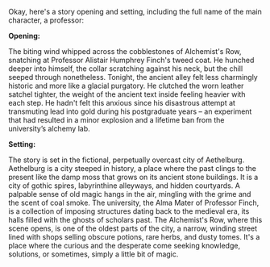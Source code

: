 Okay, here's a story opening and setting, including the full name of the main character, a professor:

**Opening:**

The biting wind whipped across the cobblestones of Alchemist's Row, snatching at Professor Alistair Humphrey Finch's tweed coat. He hunched deeper into himself, the collar scratching against his neck, but the chill seeped through nonetheless. Tonight, the ancient alley felt less charmingly historic and more like a glacial purgatory. He clutched the worn leather satchel tighter, the weight of the ancient text inside feeling heavier with each step. He hadn't felt this anxious since his disastrous attempt at transmuting lead into gold during his postgraduate years – an experiment that had resulted in a minor explosion and a lifetime ban from the university’s alchemy lab.

**Setting:**

The story is set in the fictional, perpetually overcast city of Aethelburg. Aethelburg is a city steeped in history, a place where the past clings to the present like the damp moss that grows on its ancient stone buildings. It is a city of gothic spires, labyrinthine alleyways, and hidden courtyards. A palpable sense of old magic hangs in the air, mingling with the grime and the scent of coal smoke. The university, the Alma Mater of Professor Finch, is a collection of imposing structures dating back to the medieval era, its halls filled with the ghosts of scholars past. The Alchemist's Row, where this scene opens, is one of the oldest parts of the city, a narrow, winding street lined with shops selling obscure potions, rare herbs, and dusty tomes. It's a place where the curious and the desperate come seeking knowledge, solutions, or sometimes, simply a little bit of magic.
